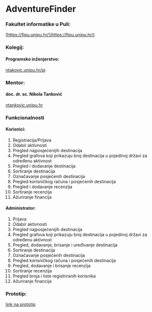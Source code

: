 # AdventureFinder

### Fakultet informatike u Puli: 
[https://fipu.unipu.hr/](https://fipu.unipu.hr/)

### Kolegij: 
#### Programsko inženjerstvo:
[ntakovic.unipu.hr/pi](ntakovic.unipu.hr/pi)

### Mentor: 
#### doc. dr. sc. Nikola Tanković
[ntankovic.unipu.hr](ntakovic.unipu.hr)

### Funkcionalnosti
#### Korisnici:
1. Registracija/Prijava
2. Odabir aktivnosti
3. Pregled najposjećenijih destinacija
4. Pregled grafova koji prikazuju broj destinacija u pojedinoj državi za određenu aktivnost
5. Pregled i dodavanje destinacija
6. Sortiranje destinacija
7. Označavanje posjećenih destinacija
8. Pregled korisničkog računa i posjećenih destinacija
9. Pregled i dodavanje recenzija
10. Sortiranje recenzija
11. Ažuriranje financija

#### Administrator:
1. Prijava
2. Odabir aktivnosti
3. Pregled najposjećenijih destinacija
4. Pregled grafova koji prikazuju broj destinacija u pojedinoj državi za određenu aktivnost
5. Pregled, dodavanje, brisanje i uređivanje destinacija
6. Sortiranje destinacija
7. Označavanje posjećenih destinacija
8. Pregled korisničkog računa i posjećenih destinacija
9. Pregled, dodavanje i brisanje recenzija
10. Sortiranje recenzija
11. Pregled broja i liste registriranih korisnika
12. Ažuriranje financija

### Prototip:
[link na prototip](https://www.figma.com/file/RSFeQReWAodcNinftAICm8/AdventureFinder?type=design&node-id=1%3A2&mode=design&t=MVWFohIzRAXBsqEF-1)
